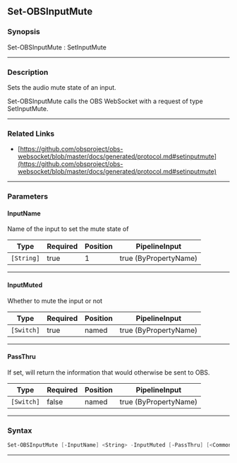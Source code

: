 Set-OBSInputMute
----------------
### Synopsis
Set-OBSInputMute : SetInputMute

---
### Description

Sets the audio mute state of an input.


Set-OBSInputMute calls the OBS WebSocket with a request of type SetInputMute.

---
### Related Links
* [https://github.com/obsproject/obs-websocket/blob/master/docs/generated/protocol.md#setinputmute](https://github.com/obsproject/obs-websocket/blob/master/docs/generated/protocol.md#setinputmute)



---
### Parameters
#### **InputName**

Name of the input to set the mute state of






|Type      |Required|Position|PipelineInput        |
|----------|--------|--------|---------------------|
|`[String]`|true    |1       |true (ByPropertyName)|



---
#### **InputMuted**

Whether to mute the input or not






|Type      |Required|Position|PipelineInput        |
|----------|--------|--------|---------------------|
|`[Switch]`|true    |named   |true (ByPropertyName)|



---
#### **PassThru**

If set, will return the information that would otherwise be sent to OBS.






|Type      |Required|Position|PipelineInput        |
|----------|--------|--------|---------------------|
|`[Switch]`|false   |named   |true (ByPropertyName)|



---
### Syntax
```PowerShell
Set-OBSInputMute [-InputName] <String> -InputMuted [-PassThru] [<CommonParameters>]
```
---
